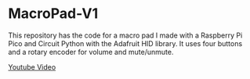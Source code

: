 # MacroPad-V1
This repository has the code for a macro pad I made with a Raspberry Pi Pico and Circuit Python with the Adafruit HID library. It uses four buttons and a rotary encoder for volume and mute/unmute. 

[Youtube Video](https://www.youtube.com/watch?v=Zqb9X6w2as0)
